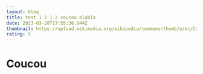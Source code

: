 ```yaml
---
layout: blog
title: test 1 2 1 2 coucou blabla
date: 2023-03-28T17:55:36.944Z
thumbnail: https://upload.wikimedia.org/wikipedia/commons/thumb/e/ec/Capybara_%28Hydrochoerus_hydrochaeris%29.JPG/1200px-Capybara_%28Hydrochoerus_hydrochaeris%29.JPG
rating: 5
---
```

# C﻿oucou